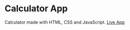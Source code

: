 # Calculator App

Calculator made with HTML, CSS and JavaScript. [Live App](https://nasiqziyan.github.io/calculator-app/)
